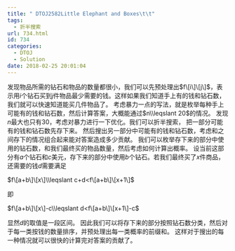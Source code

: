 ```yaml
---
title: " DTOJ2582Little Elephant and Boxes\t\t"
tags:
  - 折半搜索
url: 734.html
id: 734
categories:
  - DTOJ
  - Solution
date: 2018-02-25 20:01:04
---
```


发现物品所需的钻石和物品的数量都很小，我们可以先预处理出$f\[i\]\[j\]$，表示用$i$个钻石买到$j$件物品最少需要的钱。这样如果我们知道手上有的钱和钻石数，我们就可以快速知道能买几件物品了。 考虑暴力一点的写法，就是枚举每种手上可能有的钱和钻石数，然后计算答案，大概能通过$n\\leqslant 20$的情况。 发现$n$最大也只有$30$，考虑对暴力进行一下优化。我们可以折半搜索， 把一部分可能有的钱和钻石数先存下来。 然后搜出另一部分中可能有的钱和钻石数，考虑和之间存下的情况组合起来能对答案造成多少贡献。 我们可以枚举存下来的部分中使用的钻石数，和我们最终买的物品数量，然后考虑如何计算出概率。 设当前这部分有$a$个钻石和$c$美元，存下来的部分中使用$b$个钻石。若我们最终买了$x$件商品，还需要的钱$d$需要满足

$f\[a+b\]\[x\]\\leqslant c+d<f\[a+b\]\[x+1\]$

即

$f\[a+b\]\[x\]-c\\leqslant d<f\[a+b\]\[x+1\]-c$

显然$d$的取值是一段区间。 因此我们可以将存下来的部分按照钻石数分类，然后对于每一类按钱的数量排序，并预处理出每一类概率的前缀和。 这样对于搜出的每一种情况就可以很快的计算完对答案的贡献了。